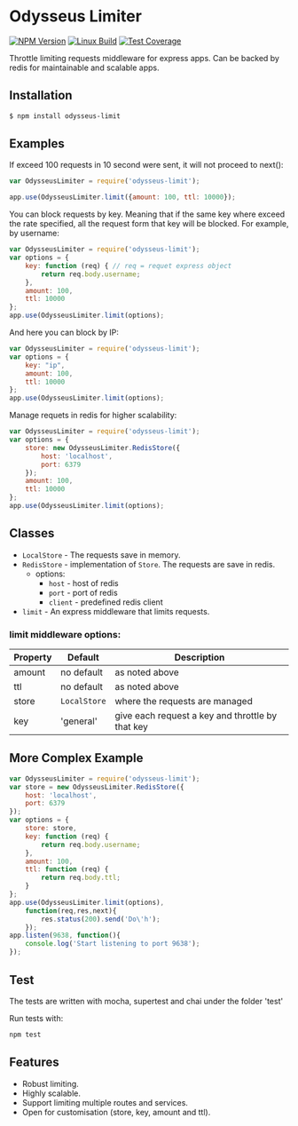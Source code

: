 # Odysseus Limiter

  [![NPM Version][npm-image]][npm-url]
  [![Linux Build][travis-image]][travis-url]
  [![Test Coverage][coveralls-image]][coveralls-url]

Throttle limiting requests middleware for express apps.
Can be backed by redis for maintainable and scalable apps.

## Installation
```bash
$ npm install odysseus-limit
```

## Examples

If exceed 100 requests in 10 second were sent, it will not proceed to next():
```js
var OdysseusLimiter = require('odysseus-limit');

app.use(OdysseusLimiter.limit({amount: 100, ttl: 10000});
```

You can block requests by key. Meaning that if the same key where exceed the rate specified, all the request form that key will be blocked. For example, by username:
```js
var OdysseusLimiter = require('odysseus-limit');
var options = {
    key: function (req) { // req = requet express object
        return req.body.username;
    },
    amount: 100,
    ttl: 10000
};
app.use(OdysseusLimiter.limit(options);
```

And here you can block by IP:
```js
var OdysseusLimiter = require('odysseus-limit');
var options = {
    key: "ip",
    amount: 100,
    ttl: 10000
};
app.use(OdysseusLimiter.limit(options);
```

Manage requets in redis for higher scalability:
```js
var OdysseusLimiter = require('odysseus-limit');
var options = {
    store: new OdysseusLimiter.RedisStore({
        host: 'localhost',
        port: 6379
    });
    amount: 100,
    ttl: 10000
};
app.use(OdysseusLimiter.limit(options);
```

## Classes
* ``LocalStore`` - The requests save in memory.
* ``RedisStore`` - implementation of ``Store``. The requests are save in redis.
    * options:
        * ``host`` - host of redis
        * ``port`` - port of redis
        * ``client`` - predefined redis client
* ``limit`` - An express middleware that limits requests.

### limit middleware options:

| Property  | Default   | Description |
|-----------|-----------|-------------|
| amount      | no default | as noted above |
| ttl      | no default | as noted above |
| store      | ``LocalStore`` | where the requests are managed |
| key      | 'general' | give each request a key and throttle by that key |


## More Complex Example
```js
var OdysseusLimiter = require('odysseus-limit');
var store = new OdysseusLimiter.RedisStore({
    host: 'localhost',
    port: 6379
});
var options = {
    store: store,
    key: function (req) {
        return req.body.username;
    },
    amount: 100,
    ttl: function (req) {
        return req.body.ttl;
    }
};
app.use(OdysseusLimiter.limit(options),
    function(req,res,next){
        res.status(200).send('Do\'h');
    });
app.listen(9638, function(){
    console.log('Start listening to port 9638');
});
```

## Test
The tests are written with mocha, supertest and chai under the folder 'test'

Run tests with:
```bash
npm test
```


## Features
* Robust limiting.
* Highly scalable.
* Support limiting multiple routes and services.
* Open for customisation (store, key, amount and ttl).


[npm-image]: https://img.shields.io/npm/v/odysseus-limit.svg
[npm-url]: https://npmjs.org/package/odysseus-limit
[travis-image]: https://img.shields.io/travis/lstrichashl/odysseus-limit/master.svg
[travis-url]: https://travis-ci.org/lstrichashl/odysseus-limit
[coveralls-image]: https://img.shields.io/coveralls/lstrichashl/odysseus-limit/master.svg
[coveralls-url]: https://coveralls.io/r/lstrichashl/odysseus-limit?branch=master
